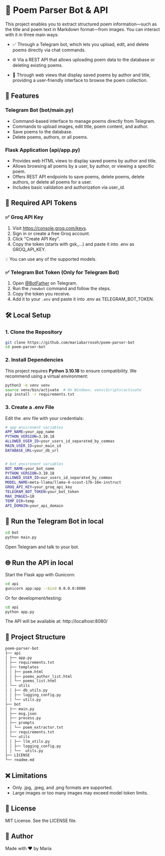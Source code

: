 # 📝 Poem Parser Bot & API

This project enables you to extract structured poem information—such as the title and poem text in Markdown format—from images. You can interact with it in three main ways:

- ✅ Through a Telegram bot, which lets you upload, edit, and delete poems directly via chat commands.

- 🌐 Via a REST API that allows uploading poem data to the database or deleting existing poems.

- 📄 Through web views that display saved poems by author and title, providing a user-friendly interface to browse the poem collection.


## 🚀 Features

### Telegram Bot (bot/main.py)
- Command-based interface to manage poems directly from Telegram.
- Commands to upload images, edit title, poem content, and author.
- Save poems to the database.
- Delete poems, authors, or all poems.

### Flask Application (api/app.py)
- Provides web HTML views to display saved poems by author and title.
- Allows browsing all poems by a user, by author, or viewing a specific poem.
- Offers REST API endpoints to save poems, delete poems, delete authors, or delete all poems for a user.
- Includes basic validation and authorization via user_id.


## 🔑 Required API Tokens

### ✅ Groq API Key
1. Visit https://console.groq.com/keys.
2. Sign in or create a free Groq account.
3. Click "Create API Key".
4. Copy the token (starts with gsk_...) and paste it into .env as GROQ_API_KEY.


💡 You can use any of the supported models.

### ✅ Telegram Bot Token (Only for Telegram Bot)
1. Open [@BotFather](https://t.me/BotFather) on Telegram.
2. Run the `/newbot` command and follow the steps.
3. Copy the token you receive.
4. Add it to your `.env` and paste it into .env as TELEGRAM_BOT_TOKEN.


## 🛠️ Local Setup

### 1. Clone the Repository

```bash
git clone https://github.com/mariabarrosoh/poem-parser-bot
cd poem-parser-bot
```

### 2. Install Dependencies
This project requires **Python 3.10.18** to ensure compatibility.
We recommend using a virtual environment:
```bash
python3 -m venv venv
source venv/bin/activate  # On Windows: venv\Scripts\activate
pip install -r requirements.txt
```

### 3. Create a .env File
Edit the .env file with your credentials:
```bash
# app environent variables
APP_NAME=your_app_name
PYTHON_VERSION=3.10.18
ALLOWED_USER_ID=your_users_id_separated_by_commas
MAIN_USER_ID=your_main_id
DATABASE_URL=your_db_url


# bot environent variables
BOT_NAME=your_bot_name
PYTHON_VERSION=3.10.18
ALLOWED_USER_ID=our_users_id_separated_by_commas
MODEL_NAME=meta-llama/llama-4-scout-17b-16e-instruct
GROQ_API_KEY=your_groq_api_key
TELEGRAM_BOT_TOKEN=your_bot_token
MAX_IMAGES=10
TEMP_DIR=temp
API_DOMAIN=your_api_domain

```

## 🤖 Run the Telegram Bot in local
```bash
cd bot
python main.py
```

Open Telegram and talk to your bot.

## 🌐 Run the API in local
Start the Flask app with Gunicorn:
```bash
cd api
gunicorn app:app --bind 0.0.0.0:8080
```

Or for development/testing:
```bash
cd api
python app.py
```

The API will be available at:
http://localhost:8080/


## 📁 Project Structure

```bash
poem-parser-bot
├── api
│ ├── app.py
│ ├── requirements.txt
│ ├── templates
│ │ ├── poem.html
│ │ ├── poems_author_list.html
│ │ └── poems_list.html
│ └── utils
│ │ ├── db_utils.py
│ │ ├── logging_config.py
│ │ └── utils.py
├── bot
│ ├── main.py
│ ├── msg.json
│ ├── process.py
│ ├── prompts
│ │ └── poem_extractor.txt
│ ├── requirements.txt
│ └── utils
│ │ ├── llm_utils.py
│ │ ├── logging_config.py
│ │ └──  utils.py
├── LICENSE
└── readme.md
```


## ❌ Limitations
- Only .jpg, .jpeg, and .png formats are supported.
- Large images or too many images may exceed model token limits.

## 📄 License
MIT License. See the LICENSE file.

## 👤 Author
Made with ❤️ by Maria
